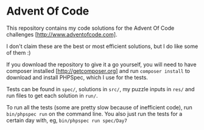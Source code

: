 Advent Of Code
==============

This repository contains my code solutions for the Advent Of Code challenges [http://www.adventofcode.com].

I don't claim these are the best or most efficient solutions, but I do like some of them :)

If you download the repository to give it a go yourself, you will need to have composer installed
[http://getcomposer.org] and run `composer install` to download and install PHPSpec, which I use for the tests.

Tests can be found in `spec/`, solutions in `src/`, my puzzle inputs in `res/` and run files to get each solution in
`run/`.

To run all the tests (some are pretty slow because of inefficient code), run `bin/phpspec run` on the command line. You
also just run the tests for a certain day with, eg, `bin/phpspec run spec/Day7`
